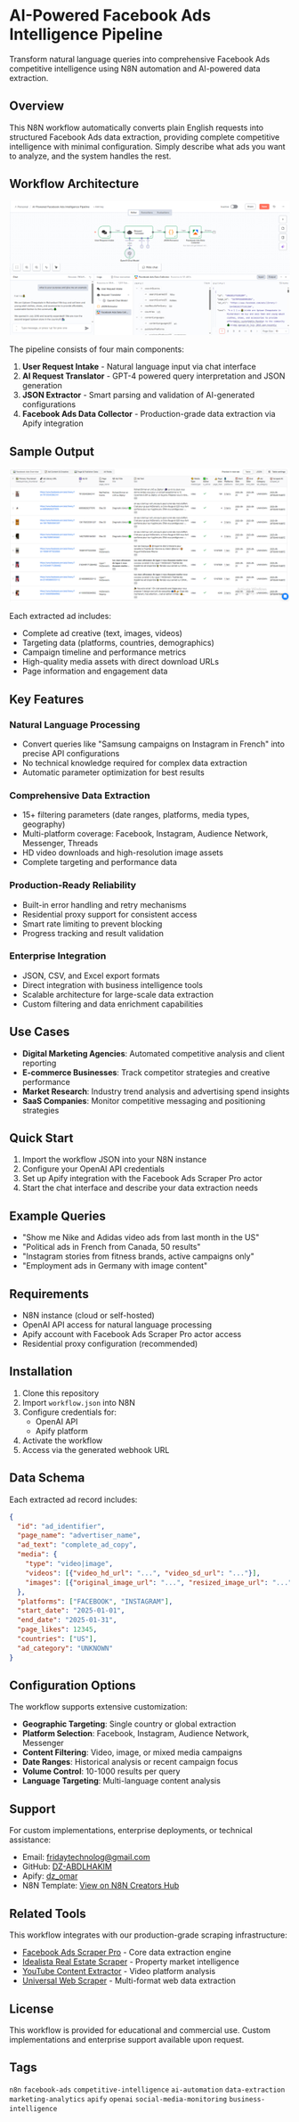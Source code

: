 # AI-Powered Facebook Ads Intelligence Pipeline

Transform natural language queries into comprehensive Facebook Ads competitive intelligence using N8N automation and AI-powered data extraction.

## Overview

This N8N workflow automatically converts plain English requests into structured Facebook Ads data extraction, providing complete competitive intelligence with minimal configuration. Simply describe what ads you want to analyze, and the system handles the rest.

## Workflow Architecture

![N8N Facebook Ads Intelligence Workflow](https://raw.githubusercontent.com/DZ-ABDLHAKIM/ai-powered-facebook-ads-scraper-n8n/refs/heads/main/images/workflow-architecture.png)

The pipeline consists of four main components:

1. **User Request Intake** - Natural language input via chat interface
2. **AI Request Translator** - GPT-4 powered query interpretation and JSON generation
3. **JSON Extractor** - Smart parsing and validation of AI-generated configurations
4. **Facebook Ads Data Collector** - Production-grade data extraction via Apify integration

## Sample Output

![Facebook Ads Data Extraction Results](https://raw.githubusercontent.com/DZ-ABDLHAKIM/ai-powered-facebook-ads-scraper-n8n/refs/heads/main/images/data-output-sample.png)

Each extracted ad includes:
- Complete ad creative (text, images, videos)
- Targeting data (platforms, countries, demographics)
- Campaign timeline and performance metrics
- High-quality media assets with direct download URLs
- Page information and engagement data

## Key Features

### Natural Language Processing
- Convert queries like "Samsung campaigns on Instagram in French" into precise API configurations
- No technical knowledge required for complex data extraction
- Automatic parameter optimization for best results

### Comprehensive Data Extraction
- 15+ filtering parameters (date ranges, platforms, media types, geography)
- Multi-platform coverage: Facebook, Instagram, Audience Network, Messenger, Threads
- HD video downloads and high-resolution image assets
- Complete targeting and performance data

### Production-Ready Reliability
- Built-in error handling and retry mechanisms
- Residential proxy support for consistent access
- Smart rate limiting to prevent blocking
- Progress tracking and result validation

### Enterprise Integration
- JSON, CSV, and Excel export formats
- Direct integration with business intelligence tools
- Scalable architecture for large-scale data extraction
- Custom filtering and data enrichment capabilities

## Use Cases

- **Digital Marketing Agencies**: Automated competitive analysis and client reporting
- **E-commerce Businesses**: Track competitor strategies and creative performance
- **Market Research**: Industry trend analysis and advertising spend insights
- **SaaS Companies**: Monitor competitive messaging and positioning strategies

## Quick Start

1. Import the workflow JSON into your N8N instance
2. Configure your OpenAI API credentials
3. Set up Apify integration with the Facebook Ads Scraper Pro actor
4. Start the chat interface and describe your data extraction needs

## Example Queries

- "Show me Nike and Adidas video ads from last month in the US"
- "Political ads in French from Canada, 50 results"
- "Instagram stories from fitness brands, active campaigns only"
- "Employment ads in Germany with image content"

## Requirements

- N8N instance (cloud or self-hosted)
- OpenAI API access for natural language processing
- Apify account with Facebook Ads Scraper Pro actor access
- Residential proxy configuration (recommended)

## Installation

1. Clone this repository
2. Import `workflow.json` into N8N
3. Configure credentials for:
   - OpenAI API
   - Apify platform
4. Activate the workflow
5. Access via the generated webhook URL

## Data Schema

Each extracted ad record includes:

```json
{
  "id": "ad_identifier",
  "page_name": "advertiser_name", 
  "ad_text": "complete_ad_copy",
  "media": {
    "type": "video|image",
    "videos": [{"video_hd_url": "...", "video_sd_url": "..."}],
    "images": [{"original_image_url": "...", "resized_image_url": "..."}]
  },
  "platforms": ["FACEBOOK", "INSTAGRAM"],
  "start_date": "2025-01-01",
  "end_date": "2025-01-31",
  "page_likes": 12345,
  "countries": ["US"],
  "ad_category": "UNKNOWN"
}
```

## Configuration Options

The workflow supports extensive customization:

- **Geographic Targeting**: Single country or global extraction
- **Platform Selection**: Facebook, Instagram, Audience Network, Messenger
- **Content Filtering**: Video, image, or mixed media campaigns
- **Date Ranges**: Historical analysis or recent campaign focus
- **Volume Control**: 10-1000 results per query
- **Language Targeting**: Multi-language content analysis

## Support

For custom implementations, enterprise deployments, or technical assistance:

- Email: fridaytechnolog@gmail.com
- GitHub: [DZ-ABDLHAKIM](https://github.com/DZ-ABDLHAKIM)
- Apify: [dz_omar](https://apify.com/dz_omar)
- N8N Template: [View on N8N Creators Hub](https://n8n.io/creators/dz_omar)

## Related Tools

This workflow integrates with our production-grade scraping infrastructure:

- [Facebook Ads Scraper Pro](https://apify.com/dz_omar/facebook-ads-scraper-pro) - Core data extraction engine
- [Idealista Real Estate Scraper](https://apify.com/dz_omar/idealista-scraper) - Property market intelligence
- [YouTube Content Extractor](https://apify.com/dz_omar/youtube-transcript-extractor) - Video platform analysis
- [Universal Web Scraper](https://apify.com/dz_omar/ultimate-screenshot) - Multi-format web data extraction

## License

This workflow is provided for educational and commercial use. Custom implementations and enterprise support available upon request.

## Tags

`n8n` `facebook-ads` `competitive-intelligence` `ai-automation` `data-extraction` `marketing-analytics` `apify` `openai` `social-media-monitoring` `business-intelligence`
